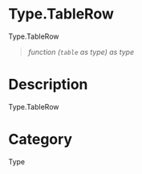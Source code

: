﻿# Type.TableRow
Type.TableRow
> _function (<code>table</code> as type) as type_
# Description 
Type.TableRow
# Category 
Type
